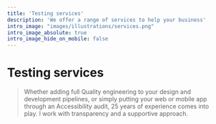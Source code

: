 ```yaml
---
title: 'Testing services'
description: 'We offer a range of services to help your business'
intro_image: "images/illustrations/services.png"
intro_image_absolute: true
intro_image_hide_on_mobile: false
---
```


# Testing services
> Whether adding full Quality engineering to your design and development pipelines, or simply putting your web or mobile app through an Accessibility audit, 25 years of experience comes into play. I work with transparency and a supportive approach.
